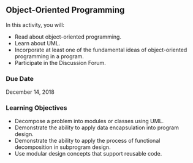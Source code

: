 ## Object-Oriented Programming

In this activity, you will:

* Read about object-oriented programming.
* Learn about UML.
* Incorporate at least one of the fundamental ideas of object-oriented programming in a program.
* Participate in the Discussion Forum.   

### Due Date
December 14, 2018

### Learning Objectives
* Decompose a problem into modules or classes using UML.
* Demonstrate the ability to apply data encapsulation into program design.
* Demonstrate the ability to apply the process of functional decomposition in subprogram design.
* Use modular design concepts that support reusable code.
